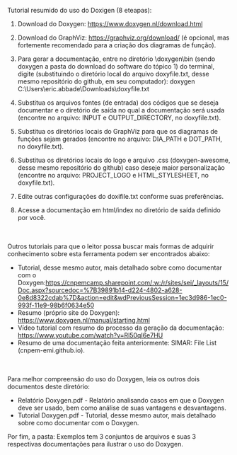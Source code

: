 Tutorial resumido do uso do Doxigen (8 eteapas):

1. Download do Doxygen: https://www.doxygen.nl/download.html 

2. Download do GraphViz:  https://graphviz.org/download/ (é opcional, mas fortemente recomendado para a criação dos diagramas de função).

3. Para gerar a documentação, entre no diretório \doxygen\bin (sendo doxygen a pasta do download do software do tópico 1) do terminal, digite (substituindo o diretório local do arquivo doxyfile.txt, desse mesmo repositório do github, em seu computador): doxygen C:\Users\eric.abbade\Downloads\doxyfile.txt

4. Substitua os arquivos fontes (de entrada) dos códigos que se deseja documentar e o diretório de saída no qual a documentação será usada (encontre no arquivo: INPUT e OUTPUT_DIRECTORY, no doxyfile.txt).

5. Substitua os diretórios locais do GraphViz para que os diagramas de funções sejam gerados (encontre no arquivo: DIA_PATH e DOT_PATH, no doxyfile.txt).

6. Substitua os diretórios locais do logo e arquivo .css (doxygen-awesome, desse mesmo repositório do github) caso deseje maior personalização (encontre no arquivo: PROJECT_LOGO e HTML_STYLESHEET, no doxyfile.txt).

7. Edite outras configurações do doxifile.txt conforme suas preferências.
   
8. Acesse a documentação em html/index no diretório de saída definido por você.

<br></br>
Outros tutoriais para que o leitor possa buscar mais formas de adquirir conhecimento sobre esta ferramenta podem ser encontrados abaixo: 
- Tutorial, desse mesmo autor, mais detalhado sobre como documentar com o Doxygen:https://cnpemcamp.sharepoint.com/:w:/r/sites/sei/_layouts/15/Doc.aspx?sourcedoc=%7B39891b14-d224-4802-a628-0e8d8322cdab%7D&action=edit&wdPreviousSession=1ec3d986-1ec0-993f-11e9-98b6f0634e50
- Resumo (próprio site do Doxygen): https://www.doxygen.nl/manual/starting.html  
- Vídeo tutorial com resumo do processo da geração da documentação: https://www.youtube.com/watch?v=Rl50qI6e7HU  
- Resumo de uma documentação feita anteriormente: SIMAR: File List (cnpem-emi.github.io).
  
<br></br>
Para melhor compreensão do uso do Doxygen, leia os outros dois documentos deste diretório:
 - Relatório Doxygen.pdf - Relatório analisando casos em que o Doxygen deve ser usado, bem como análise de suas vantagens e desvantagens.
 - Tutorial Doxygen.pdf - Tutorial, desse mesmo autor, mais detalhado sobre como documentar com o Doxygen.

Por fim, a pasta: Exemplos tem 3 conjuntos de arquivos e suas 3 respectivas documentações para ilustrar o uso do Doxygen. 
